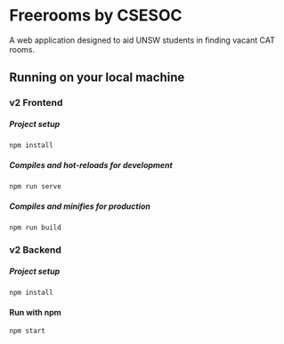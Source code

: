 # Freerooms by CSESOC

A web application designed to aid UNSW students in finding vacant CAT rooms.

## Running on your local machine

### v2 Frontend

##### Project setup

```
npm install
```

##### Compiles and hot-reloads for development

```
npm run serve
```

##### Compiles and minifies for production

```
npm run build
```

### v2 Backend

##### Project setup

```
npm install
```

#### Run with npm

```
npm start
```

